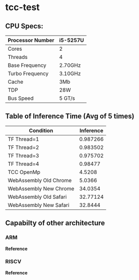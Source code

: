 # tcc-test

## CPU Specs:

|Processor Number | i5-5257U |
|---|---|
| Cores  | 2 |
| Threads  | 4 |
| Base Frequency | 2.70GHz |
| Turbo Frequency | 3.10GHz  |
| Cache | 3Mb  |
| TDP  | 28W  |
| Bus Speed | 5 GT/s  |

## Table of Inference Time (Avg of 5 times)

| Condition  | Inference |
|---|---|
| TF Thread=1  | 0.987266 |
| TF Thread=2  | 0.983502  |
| TF Thread=3  | 0.975702  |
| TF Thread=4  | 0.98477  |
| TCC OpenMp | 4.5208 |
| WebAssembly Old Chrome | 5.0366  |
| WebAssembly New Chrome | 34.0354  |
| WebAssembly Old Safari | 32.77124  |
| WebAssembly New Safari | 32.8444  |

## Capabilty of other architecture

### ARM
**Reference**

### RISCV
**Reference**
